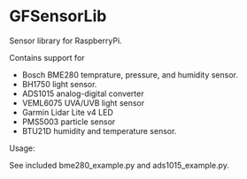 # GFSensorLib

Sensor library for RaspberryPi.

Contains support for 
 - Bosch BME280 temprature, pressure, and humidity sensor.
 - BH1750 light sensor.
 - ADS1015 analog-digital converter
 - VEML6075 UVA/UVB light sensor
 - Garmin Lidar Lite v4 LED
 - PMS5003 particle sensor
 - BTU21D humidity and temperature sensor.

Usage:

See included 
  bme280_example.py 
and 
  ads1015_example.py.

